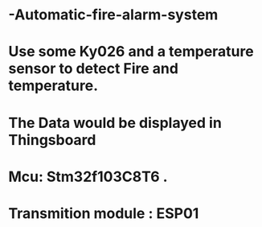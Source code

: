 # -Automatic-fire-alarm-system
# Use some Ky026 and a temperature sensor to detect Fire and temperature.
# The Data would be displayed in Thingsboard 
# Mcu: Stm32f103C8T6 . 
# Transmition module : ESP01
